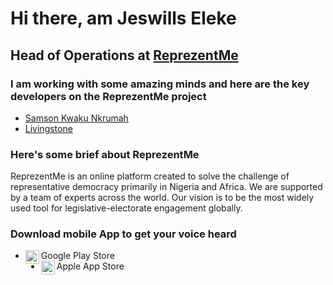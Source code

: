 # Hi there, am Jeswills Eleke
## Head of Operations at [ReprezentMe](https://www.reprezentme.com/)

### I am working with some amazing minds and here are the key developers on the ReprezentMe project
- [Samson Kwaku Nkrumah](https://github.com/Boanerges1996)
- [Livingstone](https://github.com/livingstone99)

### Here's some brief about ReprezentMe
ReprezentMe is an online platform created to solve the challenge of representative democracy primarily in Nigeria and Africa. We are supported by a team of experts across the world. Our vision is to be the most widely used tool for legislative-electorate engagement globally.

### Download mobile App to get your voice heard
- Google Play Store [<img align="left" alt="ReprezentMe App | Google PlayStore" width="22px" src="https://cdn.jsdelivr.net/npm/simple-icons@3.13.0/icons/googleplay.svg" />](https://play.google.com/store/apps/details?id=com.reprezentme.user_app)
- Apple App Store [<img align="left" alt="ReprezentMe App | Apple App Store" width="22px" src="https://cdn.jsdelivr.net/npm/simple-icons@3.13.0/icons/appstore.svg" />](https://apps.apple.com/ng/app/reprezentme/id1614045057)
